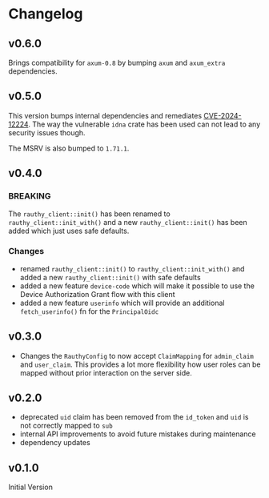 # Changelog

## v0.6.0

Brings compatibility for `axum-0.8` by bumping `axum` and `axum_extra` dependencies.

## v0.5.0

This version bumps internal dependencies and
remediates [CVE-2024-12224](https://rustsec.org/advisories/RUSTSEC-2024-0421). The way the vulnerable `idna` crate has
been used can not lead to any security issues though.

The MSRV is also bumped to `1.71.1`.

## v0.4.0

### BREAKING

The `rauthy_client::init()` has been renamed to `rauthy_client::init_with()` and a new `rauthy_client::init()`
has been added which just uses safe defaults.

### Changes

- renamed `rauthy_client::init()` to `rauthy_client::init_with()` and added a new `rauthy_client::init()`
  with safe defaults
- added a new feature `device-code` which will make it possible to use the Device Authorization Grant flow
  with this client
- added a new feature `userinfo` which will provide an additional `fetch_userinfo()` fn for the `PrincipalOidc`

## v0.3.0

- Changes the `RauthyConfig` to now accept `ClaimMapping` for `admin_claim` and `user_claim`.
  This provides a lot more flexibility how user roles can be mapped without prior interaction on
  the server side.

## v0.2.0

- deprecated `uid` claim has been removed from the `id_token` and `uid` is not correctly mapped to `sub`
- internal API improvements to avoid future mistakes during maintenance
- dependency updates

## v0.1.0

Initial Version
